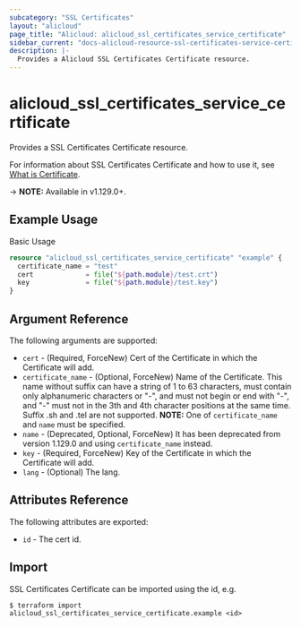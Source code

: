 ```yaml
---
subcategory: "SSL Certificates"
layout: "alicloud"
page_title: "Alicloud: alicloud_ssl_certificates_service_certificate"
sidebar_current: "docs-alicloud-resource-ssl-certificates-service-certificate"
description: |-
  Provides a Alicloud SSL Certificates Certificate resource.
---
```


# alicloud\_ssl\_certificates\_service\_certificate

Provides a SSL Certificates Certificate resource.

For information about SSL Certificates Certificate and how to use it, see [What is Certificate](https://www.alibabacloud.com/help/product/28533.html).

-> **NOTE:** Available in v1.129.0+.

## Example Usage

Basic Usage

```terraform
resource "alicloud_ssl_certificates_service_certificate" "example" {
  certificate_name = "test"
  cert             = file("${path.module}/test.crt")
  key              = file("${path.module}/test.key")
}

```

## Argument Reference

The following arguments are supported:

* `cert` - (Required, ForceNew) Cert of the Certificate in which the Certificate will add.
* `certificate_name` - (Optional, ForceNew) Name of the Certificate. 
  This name without suffix can have a string of 1 to 63 characters, must contain only alphanumeric characters or "-", 
  and must not begin or end with "-", and "-" must not in the 3th and 4th character positions at the same time. 
  Suffix .sh and .tel are not supported.
  **NOTE:** One of `certificate_name` and `name` must be specified.
* `name` - (Deprecated, Optional, ForceNew) It has been deprecated from version 1.129.0 and using `certificate_name` instead.
* `key` - (Required, ForceNew) Key of the Certificate in which the Certificate will add.
* `lang` - (Optional) The lang.

## Attributes Reference

The following attributes are exported:

* `id` - The cert id.

## Import

SSL Certificates Certificate can be imported using the id, e.g.

```shell
$ terraform import alicloud_ssl_certificates_service_certificate.example <id>
```
